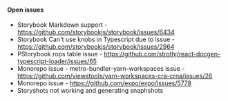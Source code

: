 #### Open issues
- Storybook Markdown support - https://github.com/storybookjs/storybook/issues/6434
- Storybook Can't use knobs in Typescript due to issue - https://github.com/storybookjs/storybook/issues/2964
- PStorybook rops table issue - https://github.com/strothj/react-docgen-typescript-loader/issues/65
- Monorepo issue - metro-bundler-yarn-workspaces issue - https://github.com/viewstools/yarn-workspaces-cra-crna/issues/26
- Monorepo issue - https://github.com/expo/expo/issues/5778
- Storyshots not working and generating snaphshots